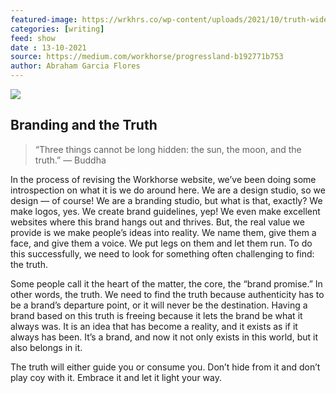 ```yaml
---
featured-image: https://wrkhrs.co/wp-content/uploads/2021/10/truth-wide.jpg
categories: [writing]
feed: show
date : 13-10-2021
source: https://medium.com/workhorse/progressland-b192771b753
author: Abraham Garcia Flores
---
```


![](https://cdn-images-1.medium.com/max/3840/1*wWUu_Yia16_laxYgoto4Ww.jpeg)

## Branding and the Truth
>  “Three things cannot be long hidden: the sun, the moon, and the truth.” — Buddha

In the process of revising the Workhorse website, we’ve been doing some introspection on what it is we do around here. We are a design studio, so we design — of course! We are a branding studio, but what is that, exactly? We make logos, yes. We create brand guidelines, yep! We even make excellent websites where this brand hangs out and thrives. But, the real value we provide is we make people’s ideas into reality. We name them, give them a face, and give them a voice. We put legs on them and let them run. To do this successfully, we need to look for something often challenging to find: the truth.

Some people call it the heart of the matter, the core, the “brand promise.” In other words, the truth. We need to find the truth because authenticity has to be a brand’s departure point, or it will never be the destination. Having a brand based on this truth is freeing because it lets the brand be what it always was. It is an idea that has become a reality, and it exists as if it always has been. It’s a brand, and now it not only exists in this world, but it also belongs in it.

The truth will either guide you or consume you. Don’t hide from it and don’t play coy with it. Embrace it and let it light your way.

